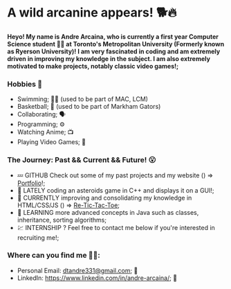 # A wild arcanine appears! 🐕🔥
**Heyo! My name is Andre Arcaina, who is currently a first year Computer Science student 👨‍💻 at Toronto's Metropolitan University (Formerly known as Ryerson University)! I am very fascinated in coding and am extremely driven in improving my knowledge in the subject. I am also extremely motivated to make projects, notably classic video games!;** 

### Hobbies 🤩 ###
- Swimming; 🏊‍♂️ (used to be part of MAC, LCM)
- Basketball; 🏀 (used to be part of Markham Gators)
- Collaborating; 🗣️ 
- Programming; ⚙️
- Watching Anime; 📺
- Playing Video Games; 🤭

### The Journey: Past && Current && Future! 😮 ###
- 💤 GITHUB Check out some of my past projects and my website () => [Portfolio](https://andrearcaina.github.io)!;
- 🔭 LATELY coding an asteroids game in C++ and displays it on a GUI!;
- 🤔 CURRENTLY improving and consolidating my knowledge in HTML/CSS/JS () => [Re-Tic-Tac-Toe](https://andrearcaina.github.io/Re-Tic-Tac-Toe/);
- 🌱 LEARNING more advanced concepts in Java such as classes, inheritance, sorting algorithms;
- 💹 INTERNSHIP ? Feel free to contact me below if you're interested in recruiting me!;

### Where can you find me 🧐🧐: ###
- Personal Email: dtandre331@gmail.com; 📩
- LinkedIn: https://www.linkedin.com/in/andre-arcaina/; 🔗
